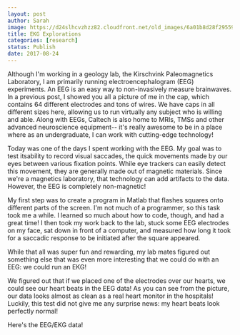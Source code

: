 ```yaml
---
layout: post
author: Sarah
image: https://d24slhcvzhzz82.cloudfront.net/old_images/6a01b8d28f2955970c01bb09b4db16970d-pi.jpg
title: EKG Explorations
categories: [research]
status: Publish
date: 2017-08-24
---
```



Although I'm working in a geology lab, the Kirschvink Paleomagnetics Laboratory, I am primarily running electroencephalogram (EEG) experiments. An EEG is an easy way to non-invasively measure brainwaves. In a previous post, I showed you all a picture of me in the cap, which contains 64 different electrodes and tons of wires. We have caps in all different sizes here, allowing us to run virtually any subject who is willing and able. Along with EEGs, Caltech is also home to MRIs, TMSs and other advanced neuroscience equipment-- it's really awesome to be in a place where as an undergraduate, I can work with cutting-edge technology! 

Today was one of the days I spent working with the EEG. My goal was to test itsability to record visual saccades, the quick movements made by our eyes between various fixation points. While eye trackers can easily detect this movement, they are generally made out of magnetic materials. Since we're a magnetics laboratory, that technology can add artifacts to the data. However, the EEG is completely non-magnetic!

My first step was to create a program in Matlab that flashes squares onto different parts of the screen. I'm not much of a programmer, so this task took me a while. I learned so much about how to code, though, and had a great time! I then took my work back to the lab, stuck some EEG electrodes on my face, sat down in front of a computer, and measured how long it took for a saccadic response to be initiated after the square appeared.

While that all was super fun and rewarding, my lab mates figured out something else that was even more interesting that we could do with an EEG: we could run an EKG!

We figured out that if we placed one of the electrodes over our hearts, we could see our heart beats in the EEG data! As you can see from the picture, our data looks almost as clean as a real heart monitor in the hospitals! Luckily, this test did not give me any surprise news: my heart beats look perfectly normal!

Here's the EEG/EKG data!

